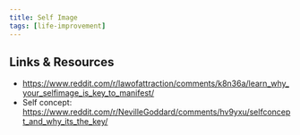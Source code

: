 ```yaml
---
title: Self Image
tags: [life-improvement]
---
```


## Links & Resources
- https://www.reddit.com/r/lawofattraction/comments/k8n36a/learn_why_your_selfimage_is_key_to_manifest/
- Self concept: https://www.reddit.com/r/NevilleGoddard/comments/hv9yxu/selfconcept_and_why_its_the_key/